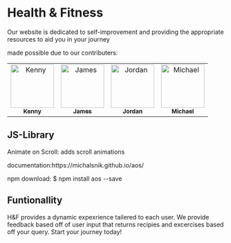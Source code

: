 
<h1>Health & Fitness</h1>
<p>Our website is dedicated to self-improvement and providing the appropriate resources to aid you in your journey </p>
<p>made possible due to our contributers:</p>

<table>
<tr>
    <td align="center">
        <a href="https://github.com/KennyPham97">
            <img src="https://avatars.githubusercontent.com/u/140407813?v=4" width="100;" alt="Kenny"/>
            <br />
            <sub><b>Kenny</b></sub>
        </a>
    </td>
    <td align="center">
        <a href="https://github.com/james29monk">
            <img src="https://avatars.githubusercontent.com/u/139395172?v=4" width="100;" alt="James"/>
            <br />
            <sub><b>James</b></sub>
        </a>
    </td>
    <td align="center">
        <a href="https://github.com/Jrock474">
            <img src="https://avatars.githubusercontent.com/u/105681548?v=4" width="100;" alt="Jordan"/>
            <br />
            <sub><b>Jordan</b></sub>
        </a>
    </td>
    <td align="center">
        <a href="https://github.com/MichaelH09">
            <img src="https://avatars.githubusercontent.com/u/139174896?v=4" width="100;" alt="Michael"/>
            <br />
            <sub><b>Michael</b></sub>
        </a>
    </td>
</tr>
</table>
<h2>JS-Library</h2>
<p>Animate on Scroll: adds scroll animations</p>
<p>documentation:https://michalsnik.github.io/aos/</p>
<p>npm download: $ npm install aos --save </p>

<h2>Funtionallity</h2>
<p>H&F provides a dynamic expexrience tailered to each user. We provide feedback based off of user input that returns recipies and excercises based off your query. Start your journey today!</p>
    
    

    




